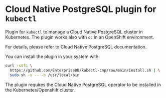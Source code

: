 # Cloud Native PostgreSQL plugin for `kubectl`

Plugin for `kubectl` to manage a Cloud Native PostgreSQL
cluster in Kubernetes. The plugin works also with `oc` in
an OpenShift environment.

For details, please refer to Cloud Native PostgreSQL documentation.

You can install the plugin in your system with:

``` sh
curl -sSfL \
  https://github.com/EnterpriseDB/kubectl-cnp/raw/main/install.sh | \
  sudo sh -s -- -b /usr/local/bin
```

The plugin requires the Cloud Native PostgreSQL operator to be
installed in the Kubernetes/Openshift cluster.
